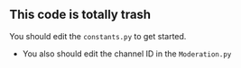 ## This code is totally trash

You should edit the `constants.py` to get started.


- You also should edit the channel ID in the `Moderation.py` 
